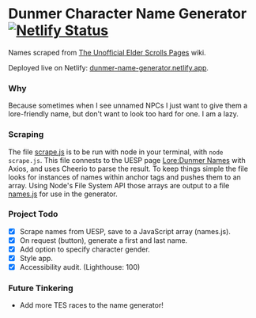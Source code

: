 # Dunmer Character Name Generator [![Netlify Status](https://api.netlify.com/api/v1/badges/1679775e-f0ec-4cef-9612-0bd7edbc735f/deploy-status)](https://app.netlify.com/sites/dunmer-name-generator/deploys)

Names scraped from [The Unofficial Elder Scrolls Pages](https://en.uesp.net/wiki/Lore:Dunmer_Names) wiki.

Deployed live on Netlify: [dunmer-name-generator.netlify.app](https://dunmer-name-generator.netlify.app/).

### Why

Because sometimes when I see unnamed NPCs I just want to give them a lore-friendly name, but don't want to look too hard for one. I am a lazy.

### Scraping

The file [scrape.js](./scrape.js) is to be run with node in your terminal, with `node scrape.js`.
This file connests to the UESP page [Lore:Dunmer Names](https://en.uesp.net/wiki/Lore:Dunmer_Names) with Axios, and uses Cheerio to parse the result. To keep things simple the file looks for instances of names within anchor tags and pushes them to an array. Using Node's File System API those arrays are output to a file [names.js](./src/names.js) for use in the generator.

### Project Todo
- [x] Scrape names from UESP, save to a JavaScript array (names.js).
- [x] On request (button), generate a first and last name.
- [x] Add option to specify character gender.
- [x] Style app.
- [x] Accessibility audit. (Lighthouse: 100)

### Future Tinkering
- Add more TES races to the name generator!
